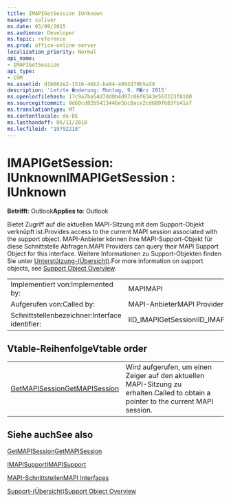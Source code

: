 ```yaml
---
title: IMAPIGetSession IUnknown
manager: soliver
ms.date: 03/09/2015
ms.audience: Developer
ms.topic: reference
ms.prod: office-online-server
localization_priority: Normal
api_name:
- IMAPIGetSession
api_type:
- COM
ms.assetid: d1b662e2-1516-46b2-ba94-4092d79b5a39
description: 'Letzte �nderung: Montag, 9. M�rz 2015'
ms.openlocfilehash: 17c9a7ba54d7dd0b4d97c06f6343e563223f8100
ms.sourcegitcommit: 9d60cd82b5413446e5bc8ace2cd689f683fb41a7
ms.translationtype: MT
ms.contentlocale: de-DE
ms.lasthandoff: 06/11/2018
ms.locfileid: "19792218"
---
```

# <a name="imapigetsession--iunknown"></a><span data-ttu-id="51d53-103">IMAPIGetSession: IUnknown</span><span class="sxs-lookup"><span data-stu-id="51d53-103">IMAPIGetSession : IUnknown</span></span>

  
  
<span data-ttu-id="51d53-104">**Betrifft**: Outlook</span><span class="sxs-lookup"><span data-stu-id="51d53-104">**Applies to**: Outlook</span></span> 
  
<span data-ttu-id="51d53-105">Bietet Zugriff auf die aktuellen MAPI-Sitzung mit dem Support-Objekt verknüpft ist.</span><span class="sxs-lookup"><span data-stu-id="51d53-105">Provides access to the current MAPI session associated with the support object.</span></span> <span data-ttu-id="51d53-106">MAPI-Anbieter können ihre MAPI-Support-Objekt für diese Schnittstelle Abfragen.</span><span class="sxs-lookup"><span data-stu-id="51d53-106">MAPI Providers can query their MAPI Support Object for this interface.</span></span> <span data-ttu-id="51d53-107">Weitere Informationen zu Support-Objekten finden Sie unter [Unterstützung-(Übersicht)](support-object-overview.md).</span><span class="sxs-lookup"><span data-stu-id="51d53-107">For more information on support objects, see [Support Object Overview](support-object-overview.md).</span></span>
  
|||
|:-----|:-----|
|<span data-ttu-id="51d53-108">Implementiert von:</span><span class="sxs-lookup"><span data-stu-id="51d53-108">Implemented by:</span></span>  <br/> |<span data-ttu-id="51d53-109">MAPI</span><span class="sxs-lookup"><span data-stu-id="51d53-109">MAPI</span></span>  <br/> |
|<span data-ttu-id="51d53-110">Aufgerufen von:</span><span class="sxs-lookup"><span data-stu-id="51d53-110">Called by:</span></span>  <br/> |<span data-ttu-id="51d53-111">MAPI-Anbieter</span><span class="sxs-lookup"><span data-stu-id="51d53-111">MAPI Providers</span></span>  <br/> |
|<span data-ttu-id="51d53-112">Schnittstellenbezeichner:</span><span class="sxs-lookup"><span data-stu-id="51d53-112">Interface identifier:</span></span>  <br/> |<span data-ttu-id="51d53-113">IID_IMAPIGetSession</span><span class="sxs-lookup"><span data-stu-id="51d53-113">IID_IMAPIGetSession</span></span>  <br/> |
   
## <a name="vtable-order"></a><span data-ttu-id="51d53-114">Vtable-Reihenfolge</span><span class="sxs-lookup"><span data-stu-id="51d53-114">Vtable order</span></span>

|||
|:-----|:-----|
|[<span data-ttu-id="51d53-115">GetMAPISession</span><span class="sxs-lookup"><span data-stu-id="51d53-115">GetMAPISession</span></span>](imapigetsession-getmapisession.md) <br/> |<span data-ttu-id="51d53-116">Wird aufgerufen, um einen Zeiger auf den aktuellen MAPI-Sitzung zu erhalten.</span><span class="sxs-lookup"><span data-stu-id="51d53-116">Called to obtain a pointer to the current MAPI session.</span></span>  <br/> |
   
## <a name="see-also"></a><span data-ttu-id="51d53-117">Siehe auch</span><span class="sxs-lookup"><span data-stu-id="51d53-117">See also</span></span>



[<span data-ttu-id="51d53-118">GetMAPISession</span><span class="sxs-lookup"><span data-stu-id="51d53-118">GetMAPISession</span></span>](imapigetsession-getmapisession.md)
  
[<span data-ttu-id="51d53-119">IMAPISupport</span><span class="sxs-lookup"><span data-stu-id="51d53-119">IMAPISupport</span></span>](imapisupportiunknown.md)


[<span data-ttu-id="51d53-120">MAPI-Schnittstellen</span><span class="sxs-lookup"><span data-stu-id="51d53-120">MAPI Interfaces</span></span>](mapi-interfaces.md)
  
[<span data-ttu-id="51d53-121">Support-(Übersicht)</span><span class="sxs-lookup"><span data-stu-id="51d53-121">Support Object Overview</span></span>](support-object-overview.md)


